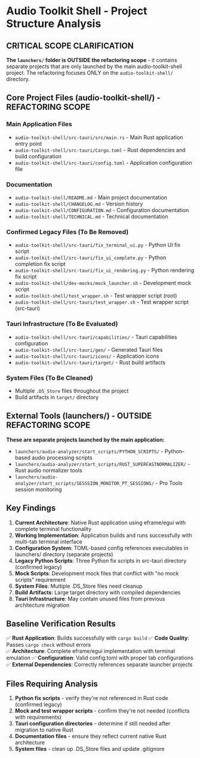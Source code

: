 # Audio Toolkit Shell - Project Structure Analysis

## CRITICAL SCOPE CLARIFICATION
**The `launchers/` folder is OUTSIDE the refactoring scope** - it contains separate projects that are only launched by the main audio-toolkit-shell project. The refactoring focuses ONLY on the `audio-toolkit-shell/` directory.

## Core Project Files (audio-toolkit-shell/) - REFACTORING SCOPE

### Main Application Files
- `audio-toolkit-shell/src-tauri/src/main.rs` - Main Rust application entry point
- `audio-toolkit-shell/src-tauri/Cargo.toml` - Rust dependencies and build configuration
- `audio-toolkit-shell/src-tauri/config.toml` - Application configuration file

### Documentation
- `audio-toolkit-shell/README.md` - Main project documentation
- `audio-toolkit-shell/CHANGELOG.md` - Version history
- `audio-toolkit-shell/CONFIGURATION.md` - Configuration documentation
- `audio-toolkit-shell/TECHNICAL.md` - Technical documentation

### Confirmed Legacy Files (To Be Removed)
- `audio-toolkit-shell/src-tauri/fix_terminal_ui.py` - Python UI fix script
- `audio-toolkit-shell/src-tauri/fix_ui_complete.py` - Python completion fix script
- `audio-toolkit-shell/src-tauri/fix_ui_rendering.py` - Python rendering fix script
- `audio-toolkit-shell/dev-mocks/mock_launcher.sh` - Development mock script
- `audio-toolkit-shell/test_wrapper.sh` - Test wrapper script (root)
- `audio-toolkit-shell/src-tauri/test_wrapper.sh` - Test wrapper script (src-tauri)

### Tauri Infrastructure (To Be Evaluated)
- `audio-toolkit-shell/src-tauri/capabilities/` - Tauri capabilities configuration
- `audio-toolkit-shell/src-tauri/gen/` - Generated Tauri files
- `audio-toolkit-shell/src-tauri/icons/` - Application icons
- `audio-toolkit-shell/src-tauri/target/` - Rust build artifacts

### System Files (To Be Cleaned)
- Multiple `.DS_Store` files throughout the project
- Build artifacts in `target/` directory

## External Tools (launchers/) - OUTSIDE REFACTORING SCOPE

**These are separate projects launched by the main application:**
- `launchers/audio-analyzer/start_scripts/PYTHON_SCRIPTS/` - Python-based audio processing scripts
- `launchers/audio-analyzer/start_scripts/RUST_SUPERFASTNORMALIZER/` - Rust audio normalizer tools
- `launchers/audio-analyzer/start_scripts/SESSSION_MONITOR_PT_SESSIONS/` - Pro Tools session monitoring

## Key Findings

1. **Current Architecture**: Native Rust application using eframe/egui with complete terminal functionality
2. **Working Implementation**: Application builds and runs successfully with multi-tab terminal interface
3. **Configuration System**: TOML-based config references executables in launchers/ directory (separate projects)
4. **Legacy Python Scripts**: Three Python fix scripts in src-tauri directory (confirmed legacy)
5. **Mock Scripts**: Development mock files that conflict with "no mock scripts" requirement
6. **System Files**: Multiple .DS_Store files need cleanup
7. **Build Artifacts**: Large target directory with compiled dependencies
8. **Tauri Infrastructure**: May contain unused files from previous architecture migration

## Baseline Verification Results
✅ **Rust Application**: Builds successfully with `cargo build`
✅ **Code Quality**: Passes `cargo check` without errors  
✅ **Architecture**: Complete eframe/egui implementation with terminal emulation
✅ **Configuration**: Valid config.toml with proper tab configurations
✅ **External Dependencies**: Correctly references separate launcher projects

## Files Requiring Analysis
1. **Python fix scripts** - verify they're not referenced in Rust code (confirmed legacy)
2. **Mock and test wrapper scripts** - confirm they're not needed (conflicts with requirements)
3. **Tauri configuration directories** - determine if still needed after migration to native Rust
4. **Documentation files** - ensure they reflect current native Rust architecture
5. **System files** - clean up .DS_Store files and update .gitignore